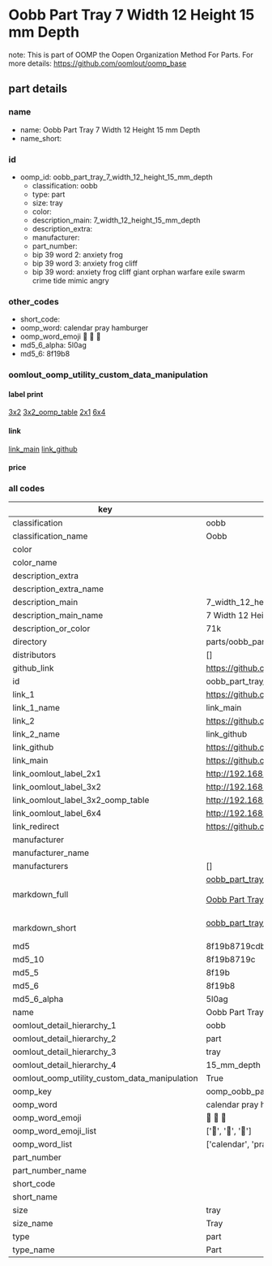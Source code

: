 # Oobb Part Tray 7 Width 12 Height 15 mm Depth  

note: This is part of OOMP the Oopen Organization Method For Parts. For more details: https://github.com/oomlout/oomp_base

##  part details
  







### name
* name: Oobb Part Tray 7 Width 12 Height 15 mm Depth
* name_short: 
### id
* oomp_id: oobb_part_tray_7_width_12_height_15_mm_depth
  * classification: oobb
  * type: part
  * size: tray
  * color: 
  * description_main: 7_width_12_height_15_mm_depth
  * description_extra: 
  * manufacturer: 
  * part_number: 
  * bip 39 word 2: anxiety frog
  * bip 39 word 3: anxiety frog cliff
  * bip 39 word: anxiety frog cliff giant orphan warfare exile swarm crime tide mimic angry

### other_codes
* short_code: 
* oomp_word: calendar pray hamburger
* oomp_word_emoji :calendar: :pray: :hamburger:
* md5_6_alpha: 5l0ag
* md5_6: 8f19b8






### oomlout_oomp_utility_custom_data_manipulation
#### label print
[3x2](http://192.168.1.245:1112/?label=oomp%205l0ag)
[3x2_oomp_table](http://192.168.1.108:1112/?label=oomp%205l0ag)
[2x1](http://192.168.1.242:1112/?label=oomp%205l0ag)
[6x4](http://192.168.1.55:1112/?label=oomp%205l0ag)    

#### link

[link_main](https://github.com/oomlout/oomlout_oomp_version_1_messy/tree/main/parts/oobb_part_tray_7_width_12_height_15_mm_depth) [link_github](https://github.com/oomlout/oomlout_oomp_version_1_messy/tree/main/parts/oobb_part_tray_7_width_12_height_15_mm_depth)                             

#### price







### all codes 
| key | value |  
| --- | --- |  
| classification | oobb |  
| classification_name | Oobb |  
| color |  |  
| color_name |  |  
| description_extra |  |  
| description_extra_name |  |  
| description_main | 7_width_12_height_15_mm_depth |  
| description_main_name | 7 Width 12 Height 15 mm Depth |  
| description_or_color | 71k |  
| directory | parts/oobb_part_tray_7_width_12_height_15_mm_depth |  
| distributors | [] |  
| github_link | https://github.com/oomlout/oomlout_oomp_part_src/tree/main/parts/oobb_part_tray_7_width_12_height_15_mm_depth |  
| id | oobb_part_tray_7_width_12_height_15_mm_depth |  
| link_1 | https://github.com/oomlout/oomlout_oomp_version_1_messy/tree/main/parts/oobb_part_tray_7_width_12_height_15_mm_depth |  
| link_1_name | link_main |  
| link_2 | https://github.com/oomlout/oomlout_oomp_version_1_messy/tree/main/parts/oobb_part_tray_7_width_12_height_15_mm_depth |  
| link_2_name | link_github |  
| link_github | https://github.com/oomlout/oomlout_oomp_version_1_messy/tree/main/parts/oobb_part_tray_7_width_12_height_15_mm_depth |  
| link_main | https://github.com/oomlout/oomlout_oomp_version_1_messy/tree/main/parts/oobb_part_tray_7_width_12_height_15_mm_depth |  
| link_oomlout_label_2x1 | http://192.168.1.242:1112/?label=oomp%205l0ag |  
| link_oomlout_label_3x2 | http://192.168.1.245:1112/?label=oomp%205l0ag |  
| link_oomlout_label_3x2_oomp_table | http://192.168.1.108:1112/?label=oomp%205l0ag |  
| link_oomlout_label_6x4 | http://192.168.1.55:1112/?label=oomp%205l0ag |  
| link_redirect | https://github.com/oomlout/oomlout_oomp_version_1_messy/tree/main/parts/oobb_part_tray_7_width_12_height_15_mm_depth |  
| manufacturer |  |  
| manufacturer_name |  |  
| manufacturers | [] |  
| markdown_full | [oobb_part_tray_7_width_12_height_15_mm_depth](none)<br>[](none)<br>[Oobb Part Tray 7 Width 12 Height 15 Mm Depth](none)<br><br> |  
| markdown_short | [oobb_part_tray_7_width_12_height_15_mm_depth](none)<br><br> |  
| md5 | 8f19b8719cdb69f7dc4e661a55d74850 |  
| md5_10 | 8f19b8719c |  
| md5_5 | 8f19b |  
| md5_6 | 8f19b8 |  
| md5_6_alpha | 5l0ag |  
| name | Oobb Part Tray 7 Width 12 Height 15 mm Depth |  
| oomlout_detail_hierarchy_1 | oobb |  
| oomlout_detail_hierarchy_2 | part |  
| oomlout_detail_hierarchy_3 | tray |  
| oomlout_detail_hierarchy_4 | 15_mm_depth |  
| oomlout_oomp_utility_custom_data_manipulation | True |  
| oomp_key | oomp_oobb_part_tray_7_width_12_height_15_mm_depth |  
| oomp_word | calendar pray hamburger |  
| oomp_word_emoji | :calendar: :pray: :hamburger: |  
| oomp_word_emoji_list | [':calendar:', ':pray:', ':hamburger:'] |  
| oomp_word_list | ['calendar', 'pray', 'hamburger'] |  
| part_number |  |  
| part_number_name |  |  
| short_code |  |  
| short_name |  |  
| size | tray |  
| size_name | Tray |  
| type | part |  
| type_name | Part |  

